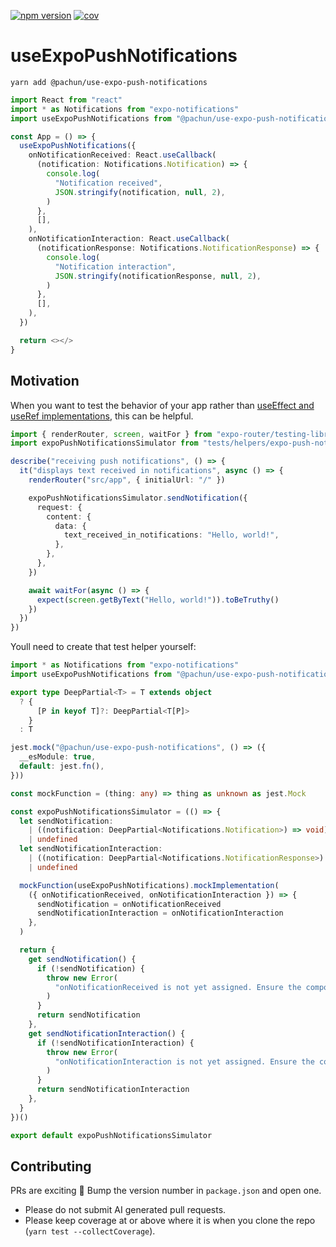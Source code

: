 [![npm version](https://img.shields.io/npm/v/@pachun/use-expo-push-notifications.svg)](https://www.npmjs.com/package/@pachun/use-expo-push-notifications)
[![cov](https://pachun.github.io/use-expo-push-notifications/badges/coverage.svg)](https://github.com/pachun/use-expo-push-notifications/actions)

# useExpoPushNotifications

```
yarn add @pachun/use-expo-push-notifications
```

```ts
import React from "react"
import * as Notifications from "expo-notifications"
import useExpoPushNotifications from "@pachun/use-expo-push-notifications"

const App = () => {
  useExpoPushNotifications({
    onNotificationReceived: React.useCallback(
      (notification: Notifications.Notification) => {
        console.log(
          "Notification received",
          JSON.stringify(notification, null, 2),
        )
      },
      [],
    ),
    onNotificationInteraction: React.useCallback(
      (notificationResponse: Notifications.NotificationResponse) => {
        console.log(
          "Notification interaction",
          JSON.stringify(notificationResponse, null, 2),
        )
      },
      [],
    ),
  })

  return <></>
}
```

## Motivation

When you want to test the behavior of your app rather than [useEffect and useRef implementations](https://github.com/pachun/use-expo-push-notifications/blob/main/src/index.ts), this can be helpful.

```typescript
import { renderRouter, screen, waitFor } from "expo-router/testing-library"
import expoPushNotificationsSimulator from "tests/helpers/expo-push-notifications-simulator"

describe("receiving push notifications", () => {
  it("displays text received in notifications", async () => {
    renderRouter("src/app", { initialUrl: "/" })

    expoPushNotificationsSimulator.sendNotification({
      request: {
        content: {
          data: {
            text_received_in_notifications: "Hello, world!",
          },
        },
      },
    })

    await waitFor(async () => {
      expect(screen.getByText("Hello, world!")).toBeTruthy()
    })
  })
})
```

Youll need to create that test helper yourself:

```typescript
import * as Notifications from "expo-notifications"
import useExpoPushNotifications from "@pachun/use-expo-push-notifications"

export type DeepPartial<T> = T extends object
  ? {
      [P in keyof T]?: DeepPartial<T[P]>
    }
  : T

jest.mock("@pachun/use-expo-push-notifications", () => ({
  __esModule: true,
  default: jest.fn(),
}))

const mockFunction = (thing: any) => thing as unknown as jest.Mock

const expoPushNotificationsSimulator = (() => {
  let sendNotification:
    | ((notification: DeepPartial<Notifications.Notification>) => void)
    | undefined
  let sendNotificationInteraction:
    | ((notification: DeepPartial<Notifications.NotificationResponse>) => void)
    | undefined

  mockFunction(useExpoPushNotifications).mockImplementation(
    ({ onNotificationReceived, onNotificationInteraction }) => {
      sendNotification = onNotificationReceived
      sendNotificationInteraction = onNotificationInteraction
    },
  )

  return {
    get sendNotification() {
      if (!sendNotification) {
        throw new Error(
          "onNotificationReceived is not yet assigned. Ensure the component using useExpoPushNotifications has rendered.",
        )
      }
      return sendNotification
    },
    get sendNotificationInteraction() {
      if (!sendNotificationInteraction) {
        throw new Error(
          "onNotificationInteraction is not yet assigned. Ensure the component using useExpoPushNotifications has rendered.",
        )
      }
      return sendNotificationInteraction
    },
  }
})()

export default expoPushNotificationsSimulator
```

## Contributing

PRs are exciting 🤟 Bump the version number in `package.json` and open one.

- Please do not submit AI generated pull requests.
- Please keep coverage at or above where it is when you clone the repo (`yarn test --collectCoverage`).
